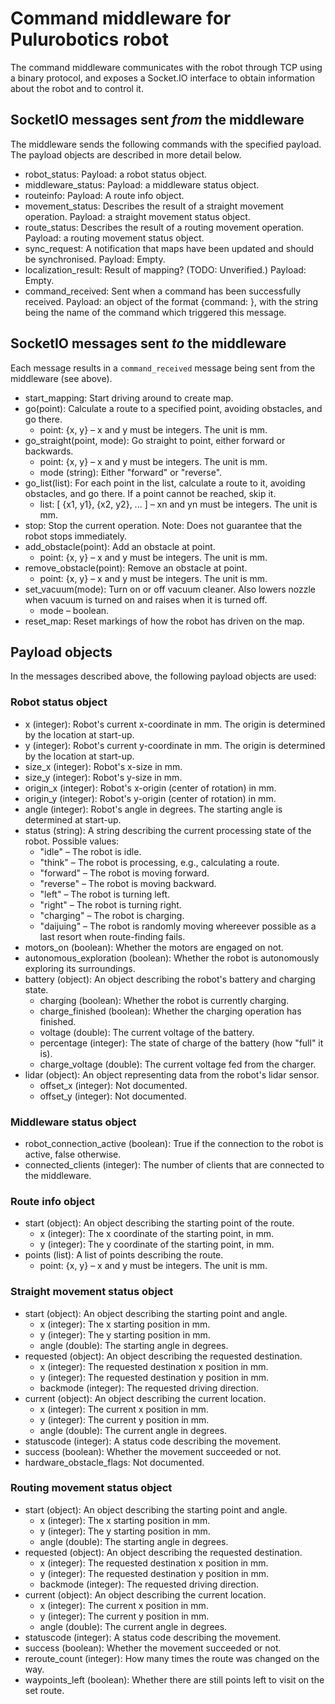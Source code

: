 Command middleware for Pulurobotics robot
=========================================

The command middleware communicates with the robot through TCP using a binary protocol, and exposes a Socket.IO interface to obtain information about the robot and to control it.

SocketIO messages sent *from* the middleware
------------------------------------------

The middleware sends the following commands with the specified payload. The payload objects are described in more detail below.

 * robot_status: Payload: a robot status object.
 * middleware_status: Payload: a middleware status object.
 * routeinfo: Payload: A route info object.
 * movement_status: Describes the result of a straight movement operation. Payload: a straight movement status object.
 * route_status: Describes the result of a routing movement operation. Payload: a routing movement status object.
 * sync_request: A notification that maps have been updated and should be synchronised. Payload: Empty.
 * localization_result: Result of mapping? (TODO: Unverified.) Payload: Empty.
 * command_received: Sent when a command has been successfully received. Payload: an object of the format {command: <string>}, with the string being the name of the command which triggered this message.

SocketIO messages sent *to* the middleware
----------------------------------------

Each message results in a `command_received` message being sent from the middleware (see above).

 * start_mapping: Start driving around to create map.
 * go(point): Calculate a route to a specified point, avoiding obstacles, and go there.
   * point: {x, y} – x and y must be integers. The unit is mm.
 * go_straight(point, mode): Go straight to point, either forward or backwards.
   * point: {x, y} – x and y must be integers. The unit is mm.
   * mode (string): Either "forward" or "reverse".
 * go_list(list): For each point in the list, calculate a route to it, avoiding obstacles, and go there. If a point cannot be reached, skip it.
   * list: [ {x1, y1}, {x2, y2}, ... ] – xn and yn must be integers. The unit is mm.
 * stop: Stop the current operation. Note: Does not guarantee that the robot stops immediately.
 * add_obstacle(point): Add an obstacle at point.
   * point: {x, y} – x and y must be integers. The unit is mm.
 * remove_obstacle(point): Remove an obstacle at point.
   * point: {x, y} – x and y must be integers. The unit is mm.
 * set_vacuum(mode): Turn on or off vacuum cleaner. Also lowers nozzle when vacuum is turned on and raises when it is turned off.
   * mode – boolean.
 * reset_map: Reset markings of how the robot has driven on the map.

Payload objects
---------------

In the messages described above, the following payload objects are used:

### Robot status object

 * x (integer): Robot's current x-coordinate in mm. The origin is determined by the location at start-up.
 * y (integer): Robot's current y-coordinate in mm. The origin is determined by the location at start-up.
 * size_x (integer): Robot's x-size in mm.
 * size_y (integer): Robot's y-size in mm.
 * origin_x (integer): Robot's x-origin (center of rotation) in mm.
 * origin_y (integer): Robot's y-origin (center of rotation) in mm.
 * angle (integer): Robot's angle in degrees. The starting angle is determined at start-up.
 * status (string): A string describing the current processing state of the robot. Possible values:
   * "idle" – The robot is idle.
   * "think" – The robot is processing, e.g., calculating a route.
   * "forward" – The robot is moving forward.
   * "reverse" – The robot is moving backward.
   * "left" – The robot is turning left.
   * "right" – The robot is turning right.
   * "charging" – The robot is charging.
   * "daijuing" – The robot is randomly moving whereever possible as a last resort when route-finding fails.
 * motors_on (boolean): Whether the motors are engaged on not.
 * autonomous_exploration (boolean): Whether the robot is autonomously exploring its surroundings.
 * battery (object): An object describing the robot's battery and charging state.
   * charging (boolean): Whether the robot is currently charging.
   * charge_finished (boolean): Whether the charging operation has finished.
   * voltage (double): The current voltage of the battery.
   * percentage (integer): The state of charge of the battery (how "full" it is).
   * charge_voltage (double): The current voltage fed from the charger.
 * lidar (object): An object representing data from the robot's lidar sensor.
   * offset_x (integer): Not documented.
   * offset_y (integer): Not documented.

### Middleware status object

 * robot_connection_active (boolean): True if the connection to the robot is active, false otherwise.
 * connected_clients (integer): The number of clients that are connected to the middleware.

### Route info object

 * start (object): An object describing the starting point of the route.
   * x (integer): The x coordinate of the starting point, in mm.
   * y (integer): The y coordinate of the starting point, in mm.
 * points (list): A list of points describing the route.
   * point: {x, y} – x and y must be integers. The unit is mm.

### Straight movement status object

 * start (object): An object describing the starting point and angle.
   * x (integer): The x starting position in mm.
   * y (integer): The y starting position in mm.
   * angle (double): The starting angle in degrees.
 * requested (object): An object describing the requested destination.
   * x (integer): The requested destination x position in mm.
   * y (integer): The requested destination y position in mm.
   * backmode (integer): The requested driving direction.
 * current (object): An object describing the current location.
   * x (integer): The current x position in mm.
   * y (integer): The current y position in mm.
   * angle (double): The current angle in degrees.
 * statuscode (integer): A status code describing the movement.
 * success (boolean): Whether the movement succeeded or not.
 * hardware_obstacle_flags: Not documented.

### Routing movement status object

 * start (object): An object describing the starting point and angle.
   * x (integer): The x starting position in mm.
   * y (integer): The y starting position in mm.
   * angle (double): The starting angle in degrees.
 * requested (object): An object describing the requested destination.
   * x (integer): The requested destination x position in mm.
   * y (integer): The requested destination y position in mm.
   * backmode (integer): The requested driving direction.
 * current (object): An object describing the current location.
   * x (integer): The current x position in mm.
   * y (integer): The current y position in mm.
   * angle (double): The current angle in degrees.
 * statuscode (integer): A status code describing the movement.
 * success (boolean): Whether the movement succeeded or not.
 * reroute_count (integer): How many times the route was changed on the way.
 * waypoints_left (boolean): Whether there are still points left to visit on the set route.